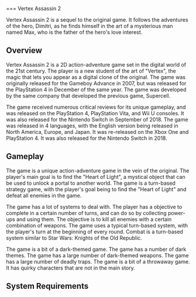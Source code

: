 
===
Vertex Assassin 2

Vertex Assassin 2 is a sequel to the original game. It follows the adventures of the hero, Dimitri, as he finds himself in the art of a mysterious man named Max, who is the father of the hero's love interest.

## Overview

Vertex Assassin 2 is a 2D action-adventure game set in the digital world of the 21st century. The player is a new student of the art of "Vertex", the magic that lets you appear as a digital clone of the original. The game was originally released for the Gameboy Advance in 2007, but was released for the PlayStation 4 in December of the same year. The game was developed by the same company that developed the previous game, Supercell.

The game received numerous critical reviews for its unique gameplay, and was released on the PlayStation 4, PlayStation Vita, and Wii U consoles. It was also released for the Nintendo Switch in September of 2018. The game was released in 4 languages, with the English version being released in North America, Europe, and Japan. It was re-released on the Xbox One and PlayStation 4. It was also released for the Nintendo Switch in 2018.

## Gameplay

The game is a unique action-adventure game in the vein of the original. The player's main goal is to find the "Heart of Light", a mystical object that can be used to unlock a portal to another world. The game is a turn-based strategy game, with the player's goal being to find the "Heart of Light" and defeat all enemies in the game.

The game has a lot of systems to deal with. The player has a objective to complete in a certain number of turns, and can do so by collecting power-ups and using them. The objective is to kill all enemies with a certain combination of weapons. The game uses a typical turn-based system, with the player's turn at the beginning of every round. Combat is a turn-based system similar to Star Wars: Knights of the Old Republic.

The game is a bit of a dark-themed game. The game has a number of dark themes. The game has a large number of dark-themed weapons. The game has a large number of deadly traps. The game is a bit of a throwaway game. It has quirky characters that are not in the main story.

## System Requirements

###

